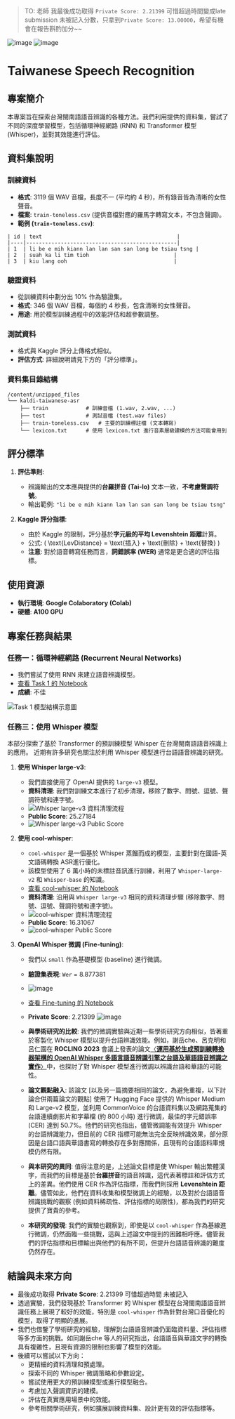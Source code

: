 > TO: 老師
> 我最後成功取得 `Private Score: 2.21399` 可惜超過時間變成late submission 未被記入分數，只拿到`Private Score: 13.00000`，希望有機會在報告斟酌加分~~

![image](https://github.com/user-attachments/assets/698b7df0-b6dc-4ddd-a39d-61bfe959e38e)
![image](https://github.com/user-attachments/assets/1d55db26-9cfb-4b1f-a1aa-bf543b31a6a6)

# Taiwanese Speech Recognition

## 專案簡介

本專案旨在探索台灣閩南語語音辨識的各種方法。我們利用提供的資料集，嘗試了不同的深度學習模型，包括循環神經網路 (RNN) 和 Transformer 模型 (Whisper)，並對其效能進行評估。

## 資料集說明

### 訓練資料

* **格式**: 3119 個 WAV 音檔，長度不一 (平均約 4 秒)，所有錄音皆為清晰的女性聲音。
* **檔案**: `train-toneless.csv` (提供音檔對應的羅馬字轉寫文本，不包含聲調)。
* **範例 (`train-toneless.csv`)**:

```
| id | text                                           |
|----|------------------------------------------------|
| 1  | li be e mih kiann lan lan san san long be tsiau tsng |
| 2  | suah ka li tim tioh                           |
| 3  | kiu lang ooh                                  |
```

### 驗證資料

* 從訓練資料中劃分出 10% 作為驗證集。
* **格式**: 346 個 WAV 音檔，每個約 4 秒長，包含清晰的女性聲音。
* **用途**: 用於模型訓練過程中的效能評估和超參數調整。

### 測試資料

* 格式與 Kaggle 評分上傳格式相似。
* **評估方式**: 詳細說明請見下方的「評分標準」。

### 資料集目錄結構

```
/content/unzipped_files
└── kaldi-taiwanese-asr
    ├── train            # 訓練音檔 (1.wav, 2.wav, ...)
    ├── test             # 測試音檔 (test.wav files)
    ├── train-toneless.csv   # 主要的訓練標註檔 (文本轉寫)
    └── lexicon.txt      # 使用 lexicon.txt 進行音素層級建模的方法可能會用到
```

## 評分標準

1. **評估準則**:
   - 辨識輸出的文本應與提供的**台羅拼音 (Tai-lo)** 文本一致，**不考慮聲調符號**。
   - 輸出範例: `"li be e mih kiann lan lan san san long be tsiau tsng"`

2. **Kaggle 評分指標**:
   - 由於 Kaggle 的限制，評分基於**字元級的平均 Levenshtein 距離**計算。
   - 公式: \( \text{LevDistance} = \text{插入} + \text{刪除} + \text{替換} \)
   - **注意**: 對於語音轉寫任務而言，**詞錯誤率 (WER)** 通常是更合適的評估指標。

## 使用資源

* **執行環境**: **Google Colaboratory (Colab)**
* **硬體**: **A100 GPU**

## 專案任務與結果

### 任務一：循環神經網路 (Recurrent Neural Networks)

* 我們嘗試了使用 RNN 來建立語音辨識模型。
* [查看 Task 1 的 Notebook](https://github.com/Machine-Learning-NYCU/3-taiwanese-speech-recognition-ML111701049/blob/main/(V6)Task_1_Recurrent_Neural_Networks.ipynb)
* **成績**: 不佳

![Task 1 模型結構示意圖](https://github.com/user-attachments/assets/f38dfa84-1477-46e5-a7f3-db6827adf5e6)

### 任務三：使用 Whisper 模型

本部分探索了基於 Transformer 的預訓練模型 Whisper 在台灣閩南語語音辨識上的應用。 近期有許多研究也關注於利用 Whisper 模型進行台語語音辨識的研究。

1. **使用 Whisper large-v3**:
   * 我們直接使用了 OpenAI 提供的 `large-v3` 模型。
   * **資料清理**: 我們對訓練文本進行了初步清理，移除了數字、問號、逗號、聲調符號和連字號。
   * ![Whisper large-v3 資料清理流程](https://github.com/user-attachments/assets/168e0275-3e34-4582-aba7-3bbe85a7f546)
   * **Public Score**: 25.27184
   * ![Whisper large-v3 Public Score](https://github.com/user-attachments/assets/e0ae3091-7458-4e9b-b01d-76f63eff1563)

2. **使用 cool-whisper**:
   * `cool-whisper` 是一個基於 Whisper 蒸餾而成的模型，主要針對在國語-英文語碼轉換 ASR進行優化。
   * 該模型使用了 6 萬小時的未標註音訊進行訓練，利用了 `Whisper-large-v2` 和 `Whisper-base` 的知識。
   * [查看 cool-whisper 的 Notebook](https://github.com/Machine-Learning-NYCU/3-taiwanese-speech-recognition-ML111701049/blob/main/cool_whisper_%E9%96%A9%E5%8D%97%E8%AA%9E.ipynb)
   * **資料清理**: 沿用與 `Whisper large-v3` 相同的資料清理步驟 (移除數字、問號、逗號、聲調符號和連字號)。
   * ![cool-whisper 資料清理流程](https://github.com/user-attachments/assets/d142ea13-0892-41a9-a260-807196c08589)
   * **Public Score**: 16.31067
   * ![cool-whisper Public Score](https://github.com/user-attachments/assets/8b2a9c7f-44de-4a02-b031-58b6a92199c4)

3. **OpenAI Whisper 微調 (Fine-tuning)**:
   * 我們以 `small` 作為基礎模型 (baseline) 進行微調。
   * **驗證集表現**: `Wer` = 8.877381
   * ![image](https://github.com/user-attachments/assets/c009c3e1-6389-4b05-8991-e0fd02fc4738)
   * [查看 Fine-tuning 的 Notebook](https://github.com/Machine-Learning-NYCU/3-taiwanese-speech-recognition-ML111701049/blob/main/V2_fine_tune_whisper.ipynb)
   * **Private Score**: 2.21399
   ![image](https://github.com/user-attachments/assets/b0729662-a1c0-4a72-a58a-bad5a92ff93d)

   * **與學術研究的比較**: 我們的微調實驗與近期一些學術研究方向相似，皆著重於客製化 Whisper 模型以提升台語辨識效能。例如，謝岳che、呂克明和呂仁園在 **ROCLING 2023** 會議上發表的論文[〈**運用基於生成預訓練轉換器架構的 OpenAI Whisper 多語言語音辨識引擎之台語及華語語音辨識之實作**〉](https://ndltd.ncl.edu.tw/cgi-bin/gs32/gsweb.cgi/ccd=2XiMMk/search?s=id=%22111CGU05392012%22.&openfull=1&setcurrent=0)中，也探討了對 Whisper 模型進行微調以辨識台語和華語的可能性。

   * **論文觀點融入**: 該論文 [以及另一篇摘要相同的論文，為避免重複，以下討論合併兩篇論文的觀點]  使用了 Hugging Face 提供的 Whisper Medium 和 Large-v2 模型，並利用 CommonVoice 的台語資料集以及網路蒐集的台語連續劇影片和字幕檔 (約 800 小時) 進行微調，最佳的字元錯誤率 (CER) 達到 50.7%。他們的研究也指出，儘管微調能有效提升 Whisper 的台語辨識能力，但目前的 CER 指標可能無法完全反映辨識效果，部分原因是台語口語與華語書寫的轉換存在多對應關係，且現有的台語語料庫規模仍然有限。

   * **與本研究的異同**: 值得注意的是，上述論文目標是使 Whisper 輸出繁體漢字，而我們的目標是基於**台羅拼音**的語音辨識，這代表著標註和評估方式上的差異。他們使用 CER 作為評估指標，而我們則採用 **Levenshtein 距離**。儘管如此，他們在資料收集和模型微調上的經驗，以及對於台語語音辨識挑戰的觀察 (例如資料稀疏性、評估指標的局限性)，都為我們的研究提供了寶貴的參考。

   * **本研究的發現**: 我們的實驗也觀察到，即使是以 `cool-whisper` 作為基線進行微調，仍然面臨一些挑戰，這與上述論文中提到的困難相呼應。儘管我們的評估指標和目標輸出與他們的有所不同，但提升台語語音辨識的難度仍然存在。

## 結論與未來方向

* 最後成功取得 **Private Score**: 2.21399 可惜超過時間 未被記入
* 透過實驗，我們發現基於 Transformer 的 Whisper 模型在台灣閩南語語音辨識任務上展現了較好的效能，特別是 `cool-whisper` 作為針對台灣口音優化的模型，取得了明顯的進展。
* 我們也借鑒了學術研究的經驗，理解到台語語音辨識仍面臨資料量、評估指標等多方面的挑戰。如同謝岳che 等人的研究指出，台語語音與華語文字的轉換具有複雜性，且現有資源的限制也影響了模型的效能。
* 後續可以嘗試以下方向：
    * 更精細的資料清理和預處理。
    * 探索不同的 Whisper 微調策略和參數設定。
    * 嘗試使用更大的預訓練模型或進行模型融合。
    * 考慮加入聲調資訊的建模。
    * 評估在真實應用場景中的效能。
    * 參考相關學術研究，例如擴展訓練資料集、設計更有效的評估指標等。
